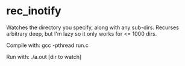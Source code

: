 rec_inotify
===========

Watches the directory you specify, along with any sub-dirs. Recurses arbitrary deep, but I'm lazy so it only works for <= 1000 dirs.

Compile with: 
    gcc -pthread run.c

Run with:
    ./a.out [dir to watch]


